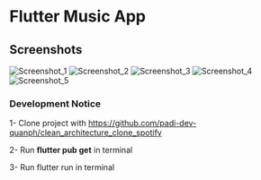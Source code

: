 # Flutter Music App


## Screenshots
![Screenshot_1](https://raw.githubusercontent.com/padi-dev-quanph/clean_architecture_clone_spotify/main/assets/git/music1.png)
![Screenshot_2](https://raw.githubusercontent.com/padi-dev-quanph/clean_architecture_clone_spotify/main/assets/git/music2.png)
![Screenshot_3](https://raw.githubusercontent.com/padi-dev-quanph/clean_architecture_clone_spotify/main/assets/git/music3.png)
![Screenshot_4](https://raw.githubusercontent.com/padi-dev-quanph/clean_architecture_clone_spotify/main/assets/git/music4.png)
![Screenshot_5](https://raw.githubusercontent.com/padi-dev-quanph/clean_architecture_clone_spotify/main/assets/git/music5.png)



### Development Notice

1- Clone project with https://github.com/padi-dev-quanph/clean_architecture_clone_spotify

2- Run **flutter pub get** in terminal

3- Run flutter run in terminal
